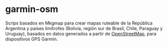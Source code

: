 # garmin-osm
Scrips basados en Mkgmap para crear mapas ruteable de la República Argentina y países limítrofes (Bolivia, región sur de 
Brasil, Chile, Paraguay y Uruguay), basados en datos generados a partir de [OpenStreetMap](http://www.openstreetmap.org), para dispositivos GPS Garmin.


